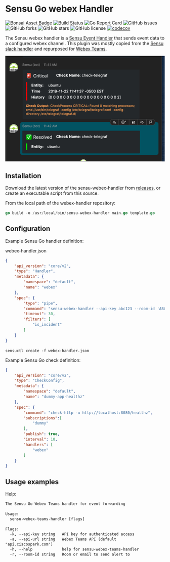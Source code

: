 # Sensu Go webex Handler

[![Bonsai Asset Badge](https://img.shields.io/badge/Sensu%20Go%20Webex%20Teams%20Handler-Download%20Me-brightgreen.svg?colorB=89C967&logo=sensu)](https://bonsai.sensu.io/assets/johntdyer/sensu-webex-handler)
![Build Status](https://travis-ci.com/johntdyer/sensu-webex-handler.svg?branch=master)
![Go Report Card](https://goreportcard.com/badge/github.com/johntdyer/sensu-webex-handler)
![GitHub issues](https://img.shields.io/github/issues/johntdyer/sensu-webex-handler)
![GitHub forks](https://img.shields.io/github/forks/johntdyer/sensu-webex-handler)
![GitHub stars](https://img.shields.io/github/stars/johntdyer/sensu-webex-handler)
![GitHub license](https://img.shields.io/github/license/johntdyer/sensu-webex-handler)
[![codecov](https://codecov.io/gh/johntdyer/sensu-webex-handler/branch/master/graph/badge.svg)](https://codecov.io/gh/johntdyer/sensu-webex-handler)

The Sensu webex handler is a [Sensu Event Handler][1] that sends event data to
a configured webex channel.   This plugin was mostly copied from the [Sensu slack handler][2] and repurposed for [Webex Teams][4].

![screenshot](images/cards-example.png?raw=true "Example")

## Installation

Download the latest version of the sensu-webex-handler from [releases][2],
or create an executable script from this source.

From the local path of the webex-handler repository:

```go
go build -o /usr/local/bin/sensu-webex-handler main.go template.go
```

## Configuration

Example Sensu Go handler definition:

webex-handler.json

```json
{
    "api_version": "core/v2",
    "type": "Handler",
    "metadata": {
        "namespace": "default",
        "name": "webex"
    },
    "spec": {
        "type": "pipe",
        "command": "sensu-webex-handler --api-key abc123 --room-id 'ABCDEFGHIJKLMNOP123' \\",
        "timeout": 30,
        "filters": [
            "is_incident"
        ]
    }
}
```

`sensuctl create -f webex-handler.json`

Example Sensu Go check definition:

```json
{
    "api_version": "core/v2",
    "type": "CheckConfig",
    "metadata": {
        "namespace": "default",
        "name": "dummy-app-healthz"
    },
    "spec": {
        "command": "check-http -u http://localhost:8080/healthz",
        "subscriptions":[
            "dummy"
        ],
        "publish": true,
        "interval": 10,
        "handlers": [
            "webex"
        ]
    }
}
```

## Usage examples

Help:

```shell
The Sensu Go Webex Teams handler for event forwarding

Usage:
  sensu-webex-teams-handler [flags]

Flags:
  -k, --api-key string   API key for authenticated access
  -a, --api-url string   Webex Teams API (default "api.ciscospark.com")
  -h, --help             help for sensu-webex-teams-handler
  -r, --room-id string   Room or email to send alert to

```

[1]: https://docs.sensu.io/sensu-go/5.0/reference/handlers/#how-do-sensu-handlers-work
[2]: https://github.com/johntdyer/sensu-webex-handler/releases
[3]: https://github.com/sensu/sensu-slack-handler
[4]: https://developer.webex.com
